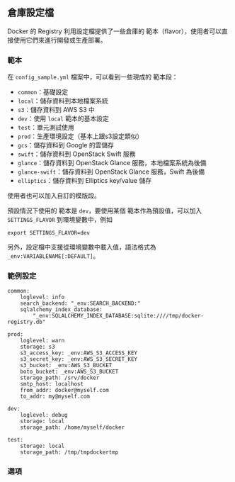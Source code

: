 ## 倉庫設定檔
Docker 的 Registry 利用設定檔提供了一些倉庫的 範本（flavor），使用者可以直接使用它們來進行開發或生產部署。

###  範本
在 `config_sample.yml` 檔案中，可以看到一些現成的 範本段：
* `common`：基礎設定
* `local`：儲存資料到本地檔案系統
* `s3`：儲存資料到 AWS S3 中
* `dev`：使用 `local`  範本的基本設定
* `test`：單元測試使用
* `prod`：生產環境設定（基本上跟s3設定類似）
* `gcs`：儲存資料到 Google 的雲儲存
* `swift`：儲存資料到 OpenStack Swift 服務
* `glance`：儲存資料到 OpenStack Glance 服務，本地檔案系統為後備
* `glance-swift`：儲存資料到 OpenStack Glance 服務，Swift 為後備
* `elliptics`：儲存資料到 Elliptics key/value 儲存

使用者也可以加入自訂的模版段。

 預設情況下使用的 範本是 `dev`，要使用某個 範本作為預設值，可以加入 `SETTINGS_FLAVOR` 到環境變數中，例如
```
export SETTINGS_FLAVOR=dev
```

另外，設定檔中支援從環境變數中載入值，語法格式為 `_env:VARIABLENAME[:DEFAULT]`。

### 範例設定
```
common:
    loglevel: info
    search_backend: "_env:SEARCH_BACKEND:"
    sqlalchemy_index_database:
        "_env:SQLALCHEMY_INDEX_DATABASE:sqlite:////tmp/docker-registry.db"

prod:
    loglevel: warn
    storage: s3
    s3_access_key: _env:AWS_S3_ACCESS_KEY
    s3_secret_key: _env:AWS_S3_SECRET_KEY
    s3_bucket: _env:AWS_S3_BUCKET
    boto_bucket: _env:AWS_S3_BUCKET
    storage_path: /srv/docker
    smtp_host: localhost
    from_addr: docker@myself.com
    to_addr: my@myself.com

dev:
    loglevel: debug
    storage: local
    storage_path: /home/myself/docker

test:
    storage: local
    storage_path: /tmp/tmpdockertmp
```

### 選項
